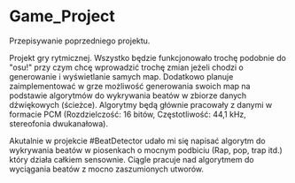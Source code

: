 # Game_Project

Przepisywanie poprzedniego projektu.

Projekt gry rytmicznej. Wszystko będzie funkcjonowało trochę podobnie do "osu!" przy czym chcę wprowadzić trochę zmian jeżeli chodzi o generowanie i wyświetlanie samych map. 
Dodatkowo planuje zaimplementować w grze możliwość generowania swoich map na podstawie algorytmów do wykrywania beatów w zbiorze danych dźwiękowych (ścieżce). Algorytmy będą głównie pracowały z danymi w formacie PCM (Rozdzielczość: 16 bitów, Częstotliwość: 44,1 kHz, stereofonia dwukanałowa). 

Akutalnie w projekcie #BeatDetector udało mi się napisać algorytm do wykrywania beatów w piosenkach o mocnym podbiciu (Rap, pop, trap itd.) który działa całkiem sensownie. Ciągle pracuje nad algorytmem do wyciągania beatów z mocno zaszumionych utworów. 

